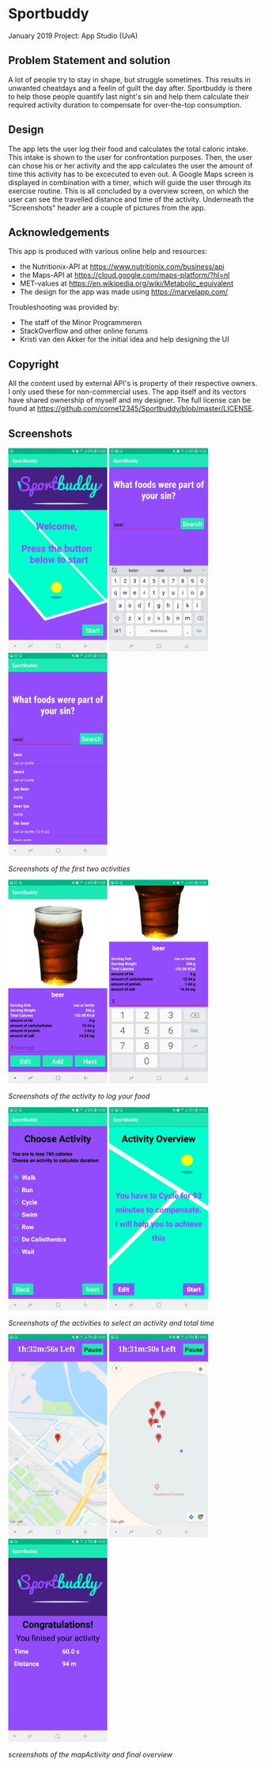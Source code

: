 # Sportbuddy
January 2019 Project: App Studio (UvA)

## Problem Statement and solution
A lot of people try to stay in shape, but struggle sometimes. This results in unwanted cheatdays and a feelin of guilt the day after. Sportbuddy is there to help those people quantify last night's sin and help them calculate their required activity duration to compensate for over-the-top consumption.

## Design
The app lets the user log their food and calculates the total caloric intake. This intake is shown to the user for confrontation purposes. Then, the user can chose his or her activity and the app calculates the user the amount of time this activity has to be excecuted to even out. 
A Google Maps screen is displayed in combination with a timer, which will guide the user through its exercise routine. This is all concluded by a overview screen, on which the user can see the travelled distance and time of the activity.
Underneath the "Screenshots" header are a couple of pictures from the app.

## Acknowledgements
This app is produced with various online help and resources:
* the Nutritionix-API at https://www.nutritionix.com/business/api
* the Maps-API at https://cloud.google.com/maps-platform/?hl=nl
* MET-values at https://en.wikipedia.org/wiki/Metabolic_equivalent
* The design for the app was made using https://marvelapp.com/

Troubleshooting was provided by:
* The staff of the Minor Programmeren
* StackOverflow and other online forums
* Kristi van den Akker for the initial idea and help designing the UI

## Copyright
All the content used by external API's is property of their respective owners. I only used these for non-commercial uses.
The app itself and its vectors have shared ownership of myself and my designer. 
The full license can be found at https://github.com/corne12345/Sportbuddy/blob/master/LICENSE.


## Screenshots
<img src="https://github.com/corne12345/Sportbuddy/blob/master/doc/final/Screenshot_20190130-143815_SportBuddy.jpg" alt="drawing" width="200"/>  <img src="https://github.com/corne12345/Sportbuddy/blob/master/doc/final/Screenshot_20190130-143824_SportBuddy.jpg" alt="drawing" width="200"/>  <img src="https://github.com/corne12345/Sportbuddy/blob/master/doc/final/Screenshot_20190130-143832_SportBuddy.jpg" alt="drawing" width="200"/>

*Screenshots of the first two activities*

<img src="https://github.com/corne12345/Sportbuddy/blob/master/doc/final/Screenshot_20190130-143841_SportBuddy.jpg" alt="drawing" width="200"/>  <img src="https://github.com/corne12345/Sportbuddy/blob/master/doc/final/Screenshot_20190130-143846_SportBuddy.jpg" alt="drawing" width="200"/>

*Screenshots of the activity to log your food*

<img src="https://github.com/corne12345/Sportbuddy/blob/master/doc/final/Screenshot_20190130-143855_SportBuddy.jpg" alt="drawing" width="200"/>  <img src="https://github.com/corne12345/Sportbuddy/blob/master/doc/final/Screenshot_20190130-144214_SportBuddy.jpg" alt="drawing" width="200"/>

*Screenshots of the activities to select an activity and total time*

<img src="https://github.com/corne12345/Sportbuddy/blob/master/doc/final/Screenshot_20190130-144515_SportBuddy.jpg" alt="drawing" width="200"/>  <img src="https://github.com/corne12345/Sportbuddy/blob/master/doc/final/Screenshot_20190130-144621_SportBuddy.jpg" alt="drawing" width="200"/>  <img src="https://github.com/corne12345/Sportbuddy/blob/master/doc/final/Screenshot_20190130-144832_SportBuddy.jpg" alt="drawing" width="200"/>

*screenshots of the mapActivity and final overview* 







